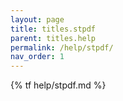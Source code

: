 ```yaml
---
layout: page
title: titles.stpdf
parent: titles.help
permalink: /help/stpdf/
nav_order: 1
---
```


{% tf help/stpdf.md %}
